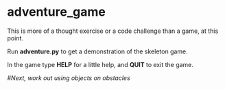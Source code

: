 # adventure_game

This is more of a thought exercise or a code challenge
than a game, at this point.

Run **adventure.py** to get a demonstration of the skeleton game.

In the game type **HELP** for a little help, and **QUIT** to exit the
game.


*#Next, work out using objects on obstacles*
